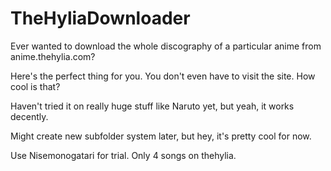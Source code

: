 # TheHyliaDownloader
Ever wanted to download the whole discography of a particular anime from anime.thehylia.com?

Here's the perfect thing for you. You don't even have to visit the site. How cool is that?

Haven't tried it on really huge stuff like Naruto yet, but yeah, it works decently.

Might create new subfolder system later, but hey, it's pretty cool for now.

Use Nisemonogatari for trial. Only 4 songs on thehylia.
